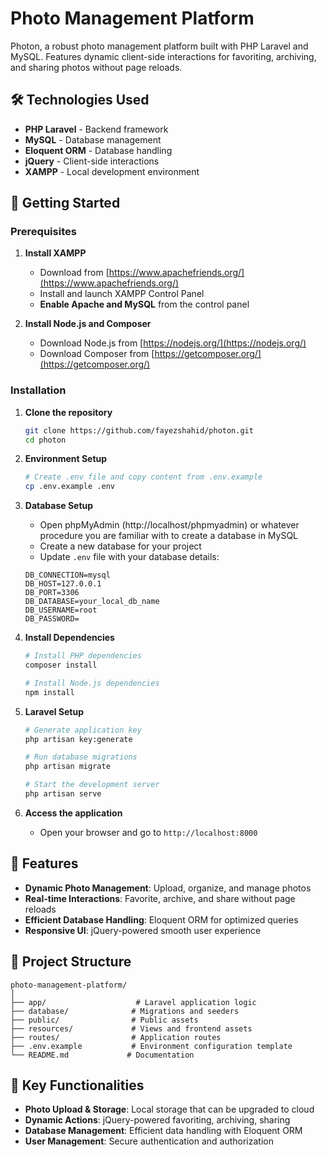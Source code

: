 # Photo Management Platform

Photon, a robust photo management platform built with PHP Laravel and MySQL. Features dynamic client-side interactions for favoriting, archiving, and sharing photos without page reloads.

## 🛠️ Technologies Used

- **PHP Laravel** - Backend framework
- **MySQL** - Database management
- **Eloquent ORM** - Database handling
- **jQuery** - Client-side interactions
- **XAMPP** - Local development environment

## 🚀 Getting Started

### Prerequisites

1. **Install XAMPP**
   - Download from [https://www.apachefriends.org/](https://www.apachefriends.org/)
   - Install and launch XAMPP Control Panel
   - **Enable Apache and MySQL** from the control panel

2. **Install Node.js and Composer**
   - Download Node.js from [https://nodejs.org/](https://nodejs.org/)
   - Download Composer from [https://getcomposer.org/](https://getcomposer.org/)

### Installation

1. **Clone the repository**
   ```bash
   git clone https://github.com/fayezshahid/photon.git
   cd photon
   ```

2. **Environment Setup**
   ```bash
   # Create .env file and copy content from .env.example
   cp .env.example .env
   ```

3. **Database Setup**
   - Open phpMyAdmin (http://localhost/phpmyadmin) or whatever procedure you are familiar with to create a database in MySQL
   - Create a new database for your project
   - Update `.env` file with your database details:
   
   ```env
   DB_CONNECTION=mysql
   DB_HOST=127.0.0.1
   DB_PORT=3306
   DB_DATABASE=your_local_db_name
   DB_USERNAME=root
   DB_PASSWORD=
   ```

4. **Install Dependencies**
   ```bash
   # Install PHP dependencies
   composer install
   
   # Install Node.js dependencies
   npm install
   ```

5. **Laravel Setup**
   ```bash
   # Generate application key
   php artisan key:generate
   
   # Run database migrations
   php artisan migrate
   
   # Start the development server
   php artisan serve
   ```

6. **Access the application**
   - Open your browser and go to `http://localhost:8000`

## 🎯 Features

- **Dynamic Photo Management**: Upload, organize, and manage photos
- **Real-time Interactions**: Favorite, archive, and share without page reloads
- **Efficient Database Handling**: Eloquent ORM for optimized queries
- **Responsive UI**: jQuery-powered smooth user experience

## 📁 Project Structure

```
photo-management-platform/
│
├── app/                    # Laravel application logic
├── database/              # Migrations and seeders
├── public/                # Public assets
├── resources/             # Views and frontend assets
├── routes/                # Application routes
├── .env.example           # Environment configuration template
└── README.md             # Documentation
```

## 🔧 Key Functionalities

- **Photo Upload & Storage**: Local storage that can be upgraded to cloud
- **Dynamic Actions**: jQuery-powered favoriting, archiving, sharing
- **Database Management**: Efficient data handling with Eloquent ORM
- **User Management**: Secure authentication and authorization